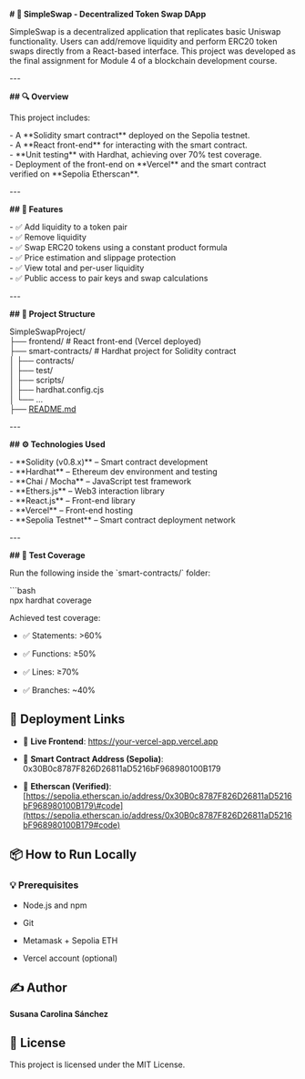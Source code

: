 **\# 💱 SimpleSwap \- Decentralized Token Swap DApp**

SimpleSwap is a decentralized application that replicates basic Uniswap functionality. Users can add/remove liquidity and perform ERC20 token swaps directly from a React-based interface. This project was developed as the final assignment for Module 4 of a blockchain development course.

\---

**\#\# 🔍 Overview**

This project includes:

\- A \*\*Solidity smart contract\*\* deployed on the Sepolia testnet.  
\- A \*\*React front-end\*\* for interacting with the smart contract.  
\- \*\*Unit testing\*\* with Hardhat, achieving over 70% test coverage.  
\- Deployment of the front-end on \*\*Vercel\*\* and the smart contract verified on \*\*Sepolia Etherscan\*\*.

\---

**\#\# 🧠 Features**

\- ✅ Add liquidity to a token pair    
\- ✅ Remove liquidity    
\- ✅ Swap ERC20 tokens using a constant product formula    
\- ✅ Price estimation and slippage protection    
\- ✅ View total and per-user liquidity    
\- ✅ Public access to pair keys and swap calculations

\---

**\#\# 📁 Project Structure**

SimpleSwapProject/  
├── frontend/ \# React front-end (Vercel deployed)  
├── smart-contracts/ \# Hardhat project for Solidity contract  
│ ├── contracts/  
│ ├── test/  
│ ├── scripts/  
│ ├── hardhat.config.cjs  
│ └── ...  
├── [README.md](http://README.md)

\---

**\#\# ⚙️ Technologies Used**

\- \*\*Solidity (v0.8.x)\*\* – Smart contract development    
\- \*\*Hardhat\*\* – Ethereum dev environment and testing    
\- \*\*Chai / Mocha\*\* – JavaScript test framework    
\- \*\*Ethers.js\*\* – Web3 interaction library    
\- \*\*React.js\*\* – Front-end library    
\- \*\*Vercel\*\* – Front-end hosting    
\- \*\*Sepolia Testnet\*\* – Smart contract deployment network  

\---

**\#\# 🧪 Test Coverage**

Run the following inside the \`smart-contracts/\` folder:

\`\`\`bash  
npx hardhat coverage

Achieved test coverage:

* ✅ Statements: \>60%

* ✅ Functions: ≥50%

* ✅ Lines: ≥70%

* ✅ Branches: \~40%

## **🚀 Deployment Links**

* 🔗 **Live Frontend**: https://your-vercel-app.vercel.app

* 🔗 **Smart Contract Address (Sepolia)**: 0x30B0c8787F826D26811aD5216bF968980100B179

* 🔗 **Etherscan (Verified)**: [https://sepolia.etherscan.io/address/0x30B0c8787F826D26811aD5216bF968980100B179\#code](https://sepolia.etherscan.io/address/0x30B0c8787F826D26811aD5216bF968980100B179#code)

## **📦 How to Run Locally**

### **💡 Prerequisites**

* Node.js and npm

* Git

* Metamask \+ Sepolia ETH

* Vercel account (optional)

## **✍️ Author**

**Susana Carolina Sánchez**

## **📜 License**

This project is licensed under the MIT License.

